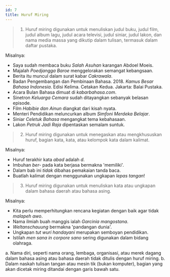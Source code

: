 ```yaml
---
id: 7
title: Huruf Miring
---
```


> 1. Huruf miring digunakan untuk menuliskan judul buku, judul film, judul album lagu, judul acara televisi, judul siniar, judul lakon, dan nama media massa yang dikutip dalam tulisan, termasuk dalam daftar pustaka.

Misalnya:

- Saya sudah membaca buku _Salah Asuhan_ karangan Abdoel Moeis.
- Majalah _Poedjangga Baroe_ menggelorakan semangat kebangsaan.
- Berita itu muncul dalam surat kabar _Cakrawala_.
- Badan Pengembangan dan Pembinaan Bahasa. 2018. _Kamus Besar Bahasa Indonesia_. Edisi Kelima. Cetakan Kedua. Jakarta: Balai Pustaka.
- Acara Bulan Bahasa dimuat di _kabarbahasa.com_.
- Sinetron _Keluarga Cemara_ sudah ditayangkan sebanyak belasan episode.
- Film _Habibie dan Ainun_ diangkat dari kisah nyata.
- Menteri Pendidikan meluncurkan album _Simfoni Merdeka Belajar_.
- Siniar _Celetuk Bahasa_ mengangkat tema kebahasaan.
- Lakon _Petruk Jadi Raja_ dipentaskan semalam suntuk.

> 2. Huruf miring digunakan untuk menegaskan atau mengkhususkan huruf, bagian kata, kata, atau kelompok kata dalam kalimat.

Misalnya:

- Huruf terakhir kata _abad_ adalah _d_.
- Imbuhan _ber-_ pada kata berjasa bermakna 'memiliki'.
- Dalam bab ini _tidak_ dibahas pemakaian tanda baca.
- Buatlah kalimat dengan menggunakan ungkapan _lepas tangan_!

> 3. Huruf miring digunakan untuk menuliskan kata atau ungkapan dalam bahasa daerah atau bahasa asing.

Misalnya:

- Kita perlu memperhitungkan rencana kegiatan dengan baik agar tidak _malapeh awo_.
- Nama ilmiah buah manggis ialah _Garcinia mangostana_.
- _Weltanschauung_ bermakna 'pandangan dunia'.
- Ungkapan _tut wuri handayani_ merupakan semboyan pendidikan.
- Istilah _men sana in corpore sano_ sering digunakan dalam bidang olahraga.

<Note>
a. Nama diri, seperti nama orang, lembaga, organisasi, atau merek dagang dalam bahasa asing atau bahasa daerah tidak ditulis dengan huruf miring.  
b. Dalam naskah tulisan tangan atau mesin tik (bukan komputer), bagian yang akan dicetak miring ditandai dengan garis bawah satu.
</Note>
